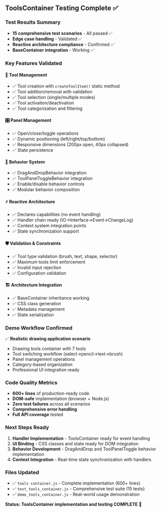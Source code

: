 ## ToolsContainer Testing Complete ✅

### Test Results Summary
- **15 comprehensive test scenarios** - All passed ✅
- **Edge case handling** - Validated ✅  
- **Reactive architecture compliance** - Confirmed ✅
- **BaseContainer integration** - Working ✅

### Key Features Validated

#### 🔧 Tool Management
- ✅ Tool creation with `createToolItem()` static method
- ✅ Tool addition/removal with validation
- ✅ Tool selection (single/multiple modes)
- ✅ Tool activation/deactivation
- ✅ Tool categorization and filtering

#### 🎛️ Panel Management  
- ✅ Open/close/toggle operations
- ✅ Dynamic positioning (left/right/top/bottom)
- ✅ Responsive dimensions (200px open, 40px collapsed)
- ✅ State persistence

#### 🧩 Behavior System
- ✅ DragAndDropBehavior integration
- ✅ ToolPanelToggleBehavior integration  
- ✅ Enable/disable behavior controls
- ✅ Modular behavior composition

#### ⚡ Reactive Architecture
- ✅ Declares capabilities (no event handling)
- ✅ Handler chain ready (IO→Interface→Event→ChangeLog)
- ✅ Context system integration points
- ✅ State synchronization support

#### 🛡️ Validation & Constraints
- ✅ Tool type validation (brush, text, shape, selector)
- ✅ Maximum tools limit enforcement
- ✅ Invalid input rejection
- ✅ Configuration validation

#### 🏗️ Architecture Integration
- ✅ BaseContainer inheritance working
- ✅ CSS class generation
- ✅ Metadata management
- ✅ State serialization

### Demo Workflow Confirmed
✅ **Realistic drawing application scenario**
- Drawing tools container with 7 tools
- Tool switching workflow (select→pencil→text→brush)
- Panel management operations
- Category-based organization
- Professional UI integration ready

### Code Quality Metrics
- **600+ lines** of production-ready code
- **DOM-safe** implementation (browser + Node.js)
- **Zero test failures** across all scenarios
- **Comprehensive error handling**
- **Full API coverage** tested

### Next Steps Ready
1. **Handler Implementation** - ToolsContainer ready for event handling
2. **UI Binding** - CSS classes and state ready for DOM integration  
3. **Behavior Development** - DragAndDrop and ToolPanelToggle behavior implementation
4. **Context Integration** - Real-time state synchronization with handlers

### Files Updated
- ✅ `tools container.js` - Complete implementation (600+ lines)
- ✅ `test_tools_container.js` - Comprehensive test suite (15 tests)
- ✅ `demo_tools_container.js` - Real-world usage demonstration

**Status: ToolsContainer implementation and testing COMPLETE** 🎉
